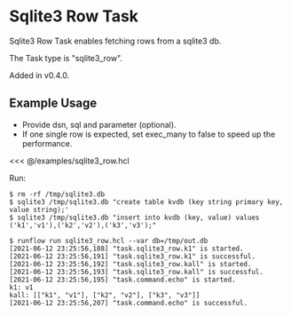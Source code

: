 # Sqlite3 Row Task

Sqlite3 Row Task enables fetching rows from a sqlite3 db.

The Task type is "sqlite3_row".

Added in v0.4.0.

## Example Usage

* Provide dsn, sql and parameter (optional).
* If one single row is expected, set exec_many to false to speed up the performance.

<<< @/examples/sqlite3_row.hcl

Run:

```
$ rm -rf /tmp/sqlite3.db
$ sqlite3 /tmp/sqlite3.db "create table kvdb (key string primary key, value string);'
$ sqlite3 /tmp/sqlite3.db "insert into kvdb (key, value) values ('k1','v1'),('k2','v2'),('k3','v3');"

$ runflow run sqlite3_row.hcl --var db=/tmp/out.db
[2021-06-12 23:25:56,188] "task.sqlite3_row.k1" is started.
[2021-06-12 23:25:56,191] "task.sqlite3_row.k1" is successful.
[2021-06-12 23:25:56,192] "task.sqlite3_row.kall" is started.
[2021-06-12 23:25:56,193] "task.sqlite3_row.kall" is successful.
[2021-06-12 23:25:56,195] "task.command.echo" is started.
k1: v1
kall: [["k1", "v1"], ["k2", "v2"], ["k3", "v3"]]
[2021-06-12 23:25:56,207] "task.command.echo" is successful.
```
